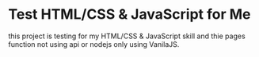 # Test HTML/CSS & JavaScript for Me

this project is testing for my HTML/CSS & JavaScript skill and thie pages function not using api or nodejs only using VanilaJS.
